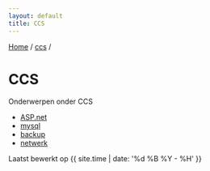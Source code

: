 ```yaml
---
layout: default
title: CCS
---
```


[Home](/RewinedDocs/) /
[ccs](/RewinedDocs/content/ccs/index) /

# CCS
Onderwerpen onder CCS
* [ASP.net](/RewinedDocs/content/ccs/asp_dotnet)
* [mysql](/RewinedDocs/content/ccs/mysql)
* [backup](/RewinedDocs/content/ccs/backupt)
* [netwerk](/RewinedDocs/content/ccs/netwerk)

Laatst bewerkt op
{{ site.time | date: '%d %B  %Y - %H' }}

